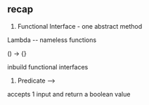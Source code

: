 ## recap 

1. Functional Interface  -
one abstract method 

Lambda -- nameless functions 

() -> {}

inbuild functional interfaces
1. Predicate -->

accepts    1 input and return a boolean value 